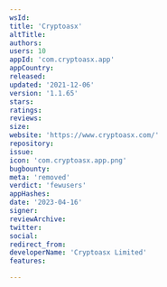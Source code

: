 ```yaml
---
wsId: 
title: 'Cryptoasx'
altTitle: 
authors: 
users: 10
appId: 'com.cryptoasx.app'
appCountry: 
released: 
updated: '2021-12-06'
version: '1.1.65'
stars: 
ratings: 
reviews: 
size: 
website: 'https://www.cryptoasx.com/'
repository: 
issue: 
icon: 'com.cryptoasx.app.png'
bugbounty: 
meta: 'removed'
verdict: 'fewusers'
appHashes: 
date: '2023-04-16'
signer: 
reviewArchive: 
twitter: 
social: 
redirect_from: 
developerName: 'Cryptoasx Limited'
features: 

---
```


